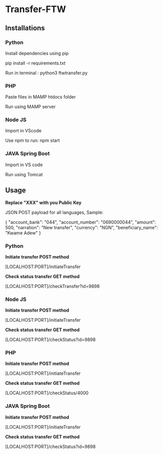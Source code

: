 # Transfer-FTW

<h2> Installations </h2>

<h3> Python</h3>
<p> Install dependencies using pip </p>
<p> pip install -r requirements.txt </p>
<p>Run in terminal : python3 ftwtransfer.py</p>
<h3> PHP</h3>
<p> Paste files in MAMP htdocs folder </p>
<p> Run using MAMP server </p>
<h3> Node JS </h3>
<p> Import in VScode  </p>
<p> Use npm to run: npm start </p>
<h3> JAVA Spring Boot </h3>
<p> Import in VS code </p>
<p> Run using Tomcat </p>

<h2> Usage </h2>

<p> <b> Replace "XXX" with you Public Key </b> </p>
<p> JSON POST payload for all languages, Sample:</p>
{
"account_bank": "044",
"account_number": "0690000044",
"amount": 500,
"narration": "New transfer",
"currency": "NGN",
"beneficiary_name": "Kwame Adew"
}
<h3> Python</h3>
<b> Initiate transfer </b>
<b> POST method </b>
<p> [LOCALHOST:PORT]/initiateTransfer </p>
<b> Check status transfer </b>
<b> GET method </b>
<p> [LOCALHOST:PORT]/checkTransfer?id=9898 </p>

<h3> Node JS </h3>
<b> Initiate transfer </b>
<b> POST method </b>
<p> [LOCALHOST:PORT]/initiateTransfer </p>
<b> Check status transfer </b>
<b> GET method </b>
<p> [LOCALHOST:PORT]/checkStatus?id=9898 </p>

<h3> PHP </h3>
<b> Initiate transfer </b>
<b> POST method </b>
<p> [LOCALHOST:PORT]/initiateTransfer </p>
<b> Check status transfer </b>
<b> GET method </b>
<p> [LOCALHOST:PORT]/checkStatus/4000 </p>

<h3> JAVA Spring Boot </h3>
<b> Initiate transfer </b>
<b> POST method </b>
<p> [LOCALHOST:PORT]/initiateTransfer </p>
<b> Check status transfer </b>
<b> GET method </b>
<p> [LOCALHOST:PORT]/checkStatus?id=9898 </p>


